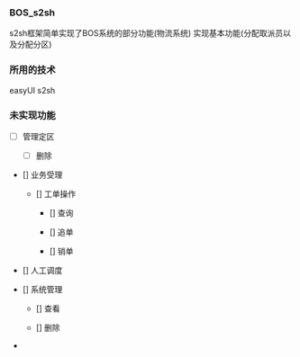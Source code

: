 ### BOS_s2sh
s2sh框架简单实现了BOS系统的部分功能(物流系统)
实现基本功能(分配取派员以及分配分区)

### 所用的技术
easyUI
s2sh


### 未实现功能

- [ ] 管理定区

	- [ ] 删除

- [] 业务受理

	- [] 工单操作

		- [] 查询

		- [] 追单

		- [] 销单
- [] 人工调度

- [] 系统管理

	- [] 查看
	
	- [] 删除

- 
